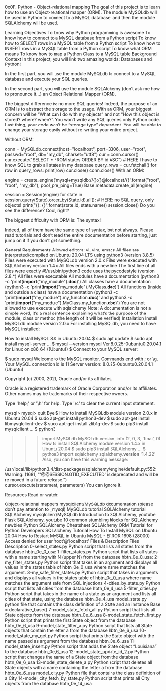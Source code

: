 0x0F. Python - Object-relational mapping
The goal of this project is to learn how to use an Object-relational mapper (ORM). The module MySQLdb will be used in Python to connect to a MySQL database, and then the module SQLAlchemy will be used.

Learning Objectives
To know why Python programming is awesome
To know how to connect to a MySQL database from a Python script
To know how to SELECT rows in a MySQL table from a Python script
To know how to INSERT rows in a MySQL table from a Python script
To know what ORM means
To know how to map a Python Class to a MySQL table
Background Context
In this project, you will link two amazing worlds: Databases and Python!

In the first part, you will use the module MySQLdb to connect to a MySQL database and execute your SQL queries.

In the second part, you will use the module SQLAlchemy (don’t ask me how to pronounce it…) an Object Relational Mapper (ORM).

The biggest difference is: no more SQL queries! Indeed, the purpose of an ORM is to abstract the storage to the usage. With an ORM, your biggest concern will be “What can I do with my objects” and not “How this object is stored? where? when?”. You won’t write any SQL queries only Python code. Last thing, your code won’t be “storage type” dependent. You will be able to change your storage easily without re-writing your entire project.

Without ORM:

conn = MySQLdb.connect(host="localhost", port=3306, user="root", passwd="root", db="my_db", charset="utf8")
cur = conn.cursor()
cur.execute("SELECT * FROM states ORDER BY id ASC") # HERE I have to know SQL to grab all states in my database
query_rows = cur.fetchall()
for row in query_rows:
    print(row)
cur.close()
conn.close()
With an ORM:

engine = create_engine('mysql+mysqldb://{}:{}@localhost/{}'.format("root", "root", "my_db"), pool_pre_ping=True)
Base.metadata.create_all(engine)

session = Session(engine)
for state in session.query(State).order_by(State.id).all(): # HERE: no SQL query, only objects!
    print("{}: {}".format(state.id, state.name))
session.close()
Do you see the difference? Cool, right?

The biggest difficulty with ORM is: The syntax!

Indeed, all of them have the same type of syntax, but not always. Please read tutorials and don’t read the entire documentation before starting, just jump on it if you don’t get something.

General Requirements
Allowed editors: vi, vim, emacs
All files are interpreted/compiled on Ubuntu 20.04 LTS using python3 (version 3.8.5)
Files were executed with MySQLdb version 2.0.x
Files were executed with SQLAlchemy version 1.4.x
All files ends with a new line
The first line of all files were exactly #!/usr/bin/python3
code uses the pycodestyle (version 2.8.*)
All files were executable
All modules have a documentation (python3 -c 'print(__import__("my_module").__doc__)')
All classes have a documentation (python3 -c 'print(__import__("my_module").MyClass.__doc__)')
All functions (inside and outside a class) have a documentation (python3 -c 'print(__import__("my_module").my_function.__doc__)' and python3 -c 'print(__import__("my_module").MyClass.my_function.__doc__)')
You are not allowed to use execute with sqlalchemy
Note: A documentation is not a simple word, it’s a real sentence explaining what’s the purpose of the module, class or method (the length of it will be verified)
Installation
Install MySQLdb module version 2.0.x For installing MySQLdb, you need to have MySQL installed:

How to install MySQL 8.0 in Ubuntu 20.04
$ sudo apt update
$ sudo apt install mysql-server
...
$ mysql --version
mysql  Ver 8.0.25-0ubuntu0.20.04.1 for Linux on x86_64 ((Ubuntu))
$
Connect to your MySQL server:

$ sudo mysql
Welcome to the MySQL monitor.  Commands end with ; or \g.
Your MySQL connection id is 11
Server version: 8.0.25-0ubuntu0.20.04.1 (Ubuntu)

Copyright (c) 2000, 2021, Oracle and/or its affiliates.

Oracle is a registered trademark of Oracle Corporation and/or its
affiliates. Other names may be trademarks of their respective
owners.

Type 'help;' or '\h' for help. Type '\c' to clear the current input statement.

mysql>
mysql> quit
Bye
$
How to install MySQLdb module version 2.0.x in Ubuntu 20.04
$ sudo apt-get install python3-dev
$ sudo apt-get install libmysqlclient-dev
$ sudo apt-get install zlib1g-dev
$ sudo pip3 install mysqlclient
...
$ python3
>>> import MySQLdb
>>> MySQLdb.version_info 
(2, 0, 3, 'final', 0)
How to install SQLAlchemy module version 1.4.x in Ubuntu 20.04
$ sudo pip3 install SQLAlchemy
...
$ python3
>>> import sqlalchemy
>>> sqlalchemy.__version__ 
'1.4.22'
Also, you can have this warning message:

/usr/local/lib/python3.4/dist-packages/sqlalchemy/engine/default.py:552: Warning: (1681, "'@@SESSION.GTID_EXECUTED' is deprecated and will be re
moved in a future release.")                                                                                                                    
  cursor.execute(statement, parameters)
You can ignore it.

Resources
Read or watch:

Object-relational mappers
mysqlclient/MySQLdb documentation (please don’t pay attention to _mysql)
MySQLdb tutorial
SQLAlchemy tutorial
SQLAlchemy
mysqlclient/MySQLdb
Introduction to SQLAlchemy, youtube
Flask SQLAlchemy, youtube
10 common stumbling blocks for SQLAlchemy newbies
Python SQLAlchemy Cheatsheet
SQLAlchemy ORM Tutorial for Python Developers
SQLAlchemy Tutorial
How To Install MySQL on Ubuntu 20.04
How to Restart MySQL in Ubuntu
MySQL - ERROR 1698 (28000) Access denied for user ‘root’@’localhost’
Files & Description
Files	Description
0-select_states.py	Python script that lists all states from the database hbtn_0e_0_usa:
1-filter_states.py	Python script that lists all states with a name starting with N (upper N) from the database hbtn_0e_0_usa:
2-my_filter_states.py	Python script that takes in an argument and displays all values in the states table of hbtn_0e_0_usa where name matches the argument.
3-my_safe_filter_states.py	Python script that takes in arguments and displays all values in the states table of hbtn_0e_0_usa where name matches the argument safe from SQL injections
4-cities_by_state.py	Python script that lists all cities from the database hbtn_0e_4_usa
5-filter_cities.py	Python script that takes in the name of a state as an argument and lists all cities of that state, using the database hbtn_0e_4_usa
model_state.py	python file that contains the class definition of a State and an instance Base = declarative_base()
7-model_state_fetch_all.py	Python script that lists all State objects from the database hbtn_0e_6_usa
8-model_state_fetch_first.py	Python script that prints the first State object from the database hbtn_0e_6_usa
9-model_state_filter_a.py	Python script that lists all State objects that contain the letter a from the database hbtn_0e_6_usa
10-model_state_my_get.py	Python script that prints the State object with the name passed as argument from the database hbtn_0e_6_usa
11-model_state_insert.py	Python script that adds the State object “Louisiana” to the database hbtn_0e_6_usa
12-model_state_update_id_2.py	Python script that changes the name of a State object from the database hbtn_0e_6_usa
13-model_state_delete_a.py	Python script that deletes all State objects with a name containing the letter a from the database hbtn_0e_6_usa
model_city.py	Python file that contains the class definition of a City
14-model_city_fetch_by_state.py	Python script that prints all City objects from the database hbtn_0e_14_usa

